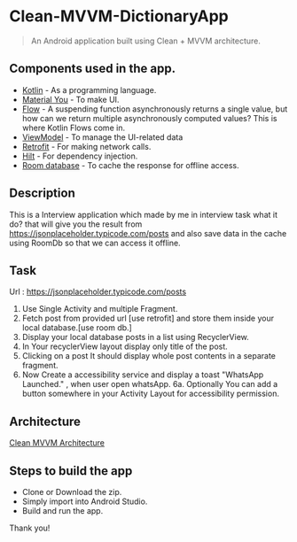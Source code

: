 # Clean-MVVM-DictionaryApp

> An Android application built using Clean + MVVM architecture.

## Components used in the app.
- [Kotlin](https://kotlinlang.org/) - As a programming language.
- [Material You](https://material.io/blog/start-building-with-material-you) - To make UI.
- [Flow](https://kotlinlang.org/docs/flow.html) - A suspending function asynchronously returns a single value, but how can we return multiple asynchronously computed values? This is where Kotlin Flows come in.
- [ViewModel](https://developer.android.com/topic/libraries/architecture/viewmodel) - To manage the UI-related data
- [Retrofit](https://square.github.io/retrofit/) - For making network calls.
- [Hilt](https://dagger.dev/hilt/) - For dependency injection.
- [Room database](https://developer.android.com/topic/libraries/architecture/room) - To cache the response for offline access.

## Description
This is a Interview application which made by me in interview task what it do? that will give you the result from https://jsonplaceholder.typicode.com/posts and also save data in the cache using RoomDb so that we can access it offline.

## Task 
Url : https://jsonplaceholder.typicode.com/posts

1. Use Single Activity and multiple Fragment.
2. Fetch post from provided url [use retrofit] and store them inside your local database.[use room db.]
3. Display your local database posts in a list using RecyclerView.
4. In Your recyclerView layout display only title of the post.
5. Clicking on a post It should display whole post contents in a separate fragment.
6. Now Create a accessibility service and display a toast "WhatsApp Launched." , when user open whatsApp.
6a. Optionally You can add a button somewhere in your Activity Layout for accessibility permission.



## Architecture
[Clean MVVM Architecture](https://proandroiddev.com/android-clean-architecture-kotlin-flow-hilt-simplest-way-415d7e0f41b)

## Steps to build the app
- Clone or Download the zip.
- Simply import into Android Studio.
- Build and run the app.

Thank you!
